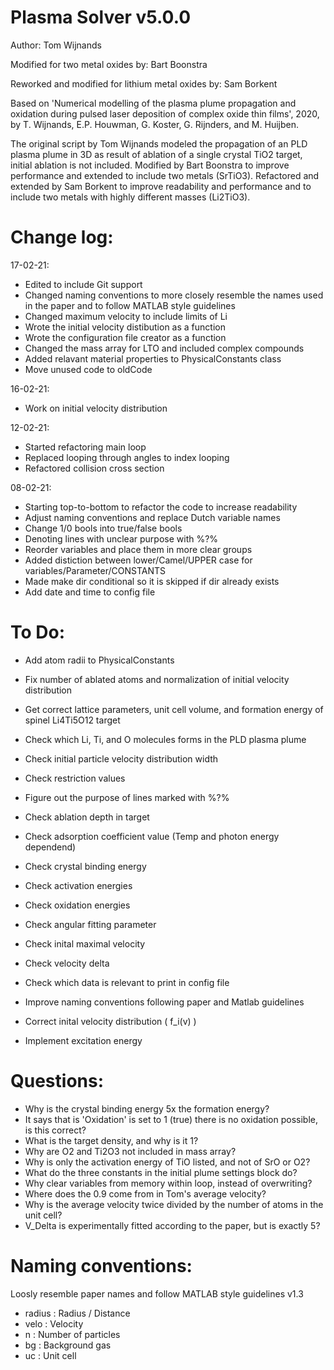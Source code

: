 # Plasma Solver v5.0.0
Author: Tom Wijnands

Modified for two metal oxides by: Bart Boonstra

Reworked and modified for lithium metal oxides by: Sam Borkent

Based on 'Numerical modelling of the plasma plume propagation and oxidation
during pulsed laser deposition of complex oxide thin films', 2020, by
T. Wijnands, E.P. Houwman, G. Koster, G. Rijnders, and M. Huijben.

The original script by Tom Wijnands modeled the propagation of an PLD
plasma plume in 3D as result of ablation of a single crystal TiO2 target,
initial ablation is not included. Modified by Bart Boonstra to improve
performance and extended to include two metals (SrTiO3). Refactored and
extended by Sam Borkent to improve readability and performance and to
include two metals with highly different masses (Li2TiO3).

# Change log:

17-02-21:
* Edited to include Git support
* Changed naming conventions to more closely resemble the names used in
  the paper and to follow MATLAB style guidelines
* Changed maximum velocity to include limits of Li
* Wrote the initial velocity distibution as a function
* Wrote the configuration file creator as a function
* Changed the mass array for LTO and included complex compounds
* Added relavant material properties to PhysicalConstants class
* Move unused code to oldCode

16-02-21:
* Work on initial velocity distribution

12-02-21:
* Started refactoring main loop
* Replaced looping through angles to index looping
* Refactored collision cross section

08-02-21:
* Starting top-to-bottom to refactor the code to increase readability
* Adjust naming conventions and replace Dutch variable names
* Change 1/0 bools into true/false bools
* Denoting lines with unclear purpose with %?%
* Reorder variables and place them in more clear groups
* Added distiction between lower/Camel/UPPER case for
  variables/Parameter/CONSTANTS
* Made make dir conditional so it is skipped if dir already exists
* Add date and time to config file

# To Do:
* Add atom radii to PhysicalConstants
* Fix number of ablated atoms and normalization of initial velocity
    distribution
* Get correct lattice parameters, unit cell volume, and formation energy
    of spinel Li4Ti5O12 target
* Check which Li, Ti, and O molecules forms in the PLD plasma plume
* Check initial particle velocity distribution width

* Check restriction values
* Figure out the purpose of lines marked with %?%
* Check ablation depth in target
* Check adsorption coefficient value (Temp and photon energy dependend)
* Check crystal binding energy
* Check activation energies
* Check oxidation energies
* Check angular fitting parameter
* Check inital maximal velocity
* Check velocity delta
* Check which data is relevant to print in config file
* Improve naming conventions following paper and Matlab guidelines
* Correct inital velocity distribution ( f_i(v) )
* Implement excitation energy

# Questions:
* Why is the crystal binding energy 5x the formation energy?
* It says that is 'Oxidation' is set to 1 (true) there is no oxidation
  possible, is this correct?
* What is the target density, and why is it 1?
* Why are O2 and Ti2O3 not included in mass array?
* Why is only the activation energy of TiO listed, and not of SrO or
  O2?
* What do the three constants in the initial plume settings block do?
* Why clear variables from memory within loop, instead of overwriting?
* Where does the 0.9 come from in Tom's average velocity?
* Why is the average velocity twice divided by the number of atoms in
  the unit cell?
* V_Delta is experimentally fitted according to the paper, but is
  exactly 5?

# Naming conventions:
Loosly resemble paper names and follow MATLAB style guidelines v1.3

* radius    : Radius / Distance
* velo      : Velocity
* n         : Number of particles
* bg        : Background gas
* uc        : Unit cell
